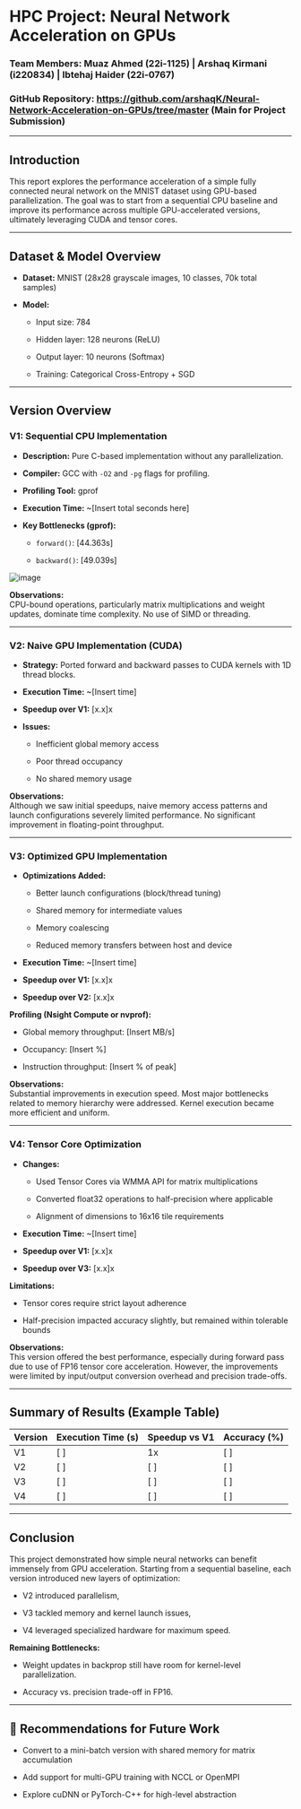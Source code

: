 # HPC Project: Neural Network Acceleration on GPUs

### Team Members: Muaz Ahmed (22i-1125) | Arshaq Kirmani (i220834) | Ibtehaj Haider (22i-0767)

### GitHub Repository: https://github.com/arshaqK/Neural-Network-Acceleration-on-GPUs/tree/master (Main for Project Submission)

---

## Introduction

This report explores the performance acceleration of a simple fully connected neural network on the MNIST dataset using GPU-based parallelization. The goal was to start from a sequential CPU baseline and improve its performance across multiple GPU-accelerated versions, ultimately leveraging CUDA and tensor cores.

---

## Dataset & Model Overview

- **Dataset:** MNIST (28x28 grayscale images, 10 classes, 70k total samples)
    
- **Model:**
    
    - Input size: 784
        
    - Hidden layer: 128 neurons (ReLU)
        
    - Output layer: 10 neurons (Softmax)
        
    - Training: Categorical Cross-Entropy + SGD
        

---

## Version Overview

### **V1: Sequential CPU Implementation**

- **Description:** Pure C-based implementation without any parallelization.
    
- **Compiler:** GCC with `-O2` and `-pg` flags for profiling.
    
- **Profiling Tool:** gprof
    
- **Execution Time:** ~[Insert total seconds here]
    
- **Key Bottlenecks (gprof):**
    
    - `forward()`: [44.363s]
        
    - `backward()`: [49.039s]

![image](https://github.com/user-attachments/assets/59c31fda-e70b-4095-abd5-df05c479ee3b)


**Observations:**  
CPU-bound operations, particularly matrix multiplications and weight updates, dominate time complexity. No use of SIMD or threading.

---

### **V2: Naive GPU Implementation (CUDA)**

- **Strategy:** Ported forward and backward passes to CUDA kernels with 1D thread blocks.
    
- **Execution Time:** ~[Insert time]
    
- **Speedup over V1:** [x.x]x
    
- **Issues:**
    
    - Inefficient global memory access
        
    - Poor thread occupancy
        
    - No shared memory usage
        

**Observations:**  
Although we saw initial speedups, naive memory access patterns and launch configurations severely limited performance. No significant improvement in floating-point throughput.

---

### **V3: Optimized GPU Implementation**

- **Optimizations Added:**
    
    - Better launch configurations (block/thread tuning)
        
    - Shared memory for intermediate values
        
    - Memory coalescing
        
    - Reduced memory transfers between host and device
        
- **Execution Time:** ~[Insert time]
    
- **Speedup over V1:** [x.x]x
    
- **Speedup over V2:** [x.x]x
    

**Profiling (Nsight Compute or nvprof):**

- Global memory throughput: [Insert MB/s]
    
- Occupancy: [Insert %]
    
- Instruction throughput: [Insert % of peak]
    

**Observations:**  
Substantial improvements in execution speed. Most major bottlenecks related to memory hierarchy were addressed. Kernel execution became more efficient and uniform.

---

### **V4: Tensor Core Optimization**

- **Changes:**
    
    - Used Tensor Cores via WMMA API for matrix multiplications
        
    - Converted float32 operations to half-precision where applicable
        
    - Alignment of dimensions to 16x16 tile requirements
        
- **Execution Time:** ~[Insert time]
    
- **Speedup over V1:** [x.x]x
    
- **Speedup over V3:** [x.x]x
    

**Limitations:**

- Tensor cores require strict layout adherence
    
- Half-precision impacted accuracy slightly, but remained within tolerable bounds
    

**Observations:**  
This version offered the best performance, especially during forward pass due to use of FP16 tensor core acceleration. However, the improvements were limited by input/output conversion overhead and precision trade-offs.

---

## Summary of Results (Example Table)

| Version | Execution Time (s) | Speedup vs V1 | Accuracy (%) |
| ------- | ------------------ | ------------- | ------------ |
| V1      | [ ]                | 1x            | [ ]          |
| V2      | [ ]                | [ ]           | [ ]          |
| V3      | [ ]                | [ ]           | [ ]          |
| V4      | [ ]                | [ ]           | [ ]          |

---

## Conclusion

This project demonstrated how simple neural networks can benefit immensely from GPU acceleration. Starting from a sequential baseline, each version introduced new layers of optimization:

- V2 introduced parallelism,
    
- V3 tackled memory and kernel launch issues,
    
- V4 leveraged specialized hardware for maximum speed.
    

**Remaining Bottlenecks:**

- Weight updates in backprop still have room for kernel-level parallelization.
    
- Accuracy vs. precision trade-off in FP16.
    

---

## 🔗 Recommendations for Future Work

- Convert to a mini-batch version with shared memory for matrix accumulation
    
- Add support for multi-GPU training with NCCL or OpenMPI
    
- Explore cuDNN or PyTorch-C++ for high-level abstraction
